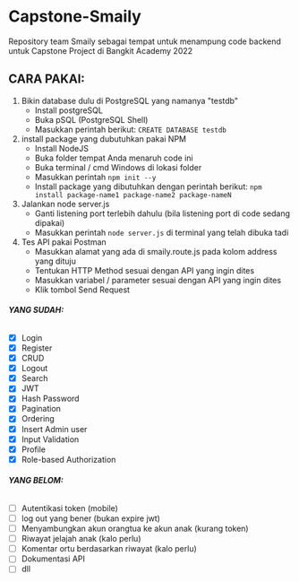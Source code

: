 # Capstone-Smaily

Repository team Smaily sebagai tempat untuk menampung code backend untuk Capstone Project di Bangkit Academy 2022

## CARA PAKAI:
1. Bikin database dulu di PostgreSQL yang namanya "testdb"
   - Install postgreSQL
   - Buka pSQL (PostgreSQL Shell)
   - Masukkan perintah berikut: ```CREATE DATABASE testdb```
2. install package yang dubutuhkan pakai NPM
   - Install NodeJS
   - Buka folder tempat Anda menaruh code ini
   - Buka terminal / cmd Windows di lokasi folder
   - Masukkan perintah ```npm init --y```
   - Install package yang dibutuhkan dengan perintah berikut: ```npm install package-name1 package-name2 package-nameN```
4. Jalankan node server.js
   - Ganti listening port terlebih dahulu (bila listening port di code sedang dipakai)
   - Masukkan perintah ```node server.js``` di terminal yang telah dibuka tadi
5. Tes API pakai Postman
   - Masukkan alamat yang ada di smaily.route.js pada kolom address yang dituju
   - Tentukan HTTP Method sesuai dengan API yang ingin dites
   - Masukkan variabel / parameter sesuai dengan API yang ingin dites
   - Klik tombol Send Request

###### **YANG SUDAH:**
- [x] Login
- [x] Register
- [x] CRUD
- [x] Logout
- [x] Search
- [x] JWT
- [x] Hash Password
- [x] Pagination
- [x] Ordering
- [x] Insert Admin user
- [x] Input Validation
- [x] Profile
- [x] Role-based Authorization

###### **YANG BELOM:**
- [ ] Autentikasi token (mobile)
- [ ] log out yang bener (bukan expire jwt)
- [ ] Menyambungkan akun orangtua ke akun anak (kurang token)
- [ ] Riwayat jelajah anak (kalo perlu)
- [ ] Komentar ortu berdasarkan riwayat (kalo perlu)
- [ ] Dokumentasi API
- [ ] dll
